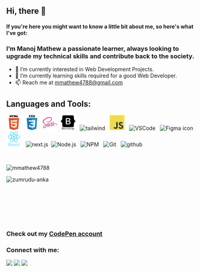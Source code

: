 ## Hi, there 👋 
#### If you're here you might want to know a little bit about me, so here's what I've got:
### I’m Manoj Mathew a passionate learner, always looking to upgrade my technical skills and contribute back to the society.
- 👀 I’m currently interested in Web Development Projects.
- 🌱 I’m currently learning skills required for a good Web Developer.
- 📫 Reach me at mmathew4788@gmail.com


## Languages and Tools:
<img src="https://raw.githubusercontent.com/devicons/devicon/master/icons/html5/html5-original-wordmark.svg" alt="html5" width="40" height="40"/>&nbsp;
<img src="https://raw.githubusercontent.com/devicons/devicon/master/icons/css3/css3-original-wordmark.svg" alt="css3" width="40" height="40"/>&nbsp; 
<img src="https://raw.githubusercontent.com/devicons/devicon/master/icons/sass/sass-original.svg" alt="sass" width="40" height="40"/>&nbsp;
<img src="https://raw.githubusercontent.com/devicons/devicon/master/icons/bootstrap/bootstrap-plain-wordmark.svg" alt="bootstrap" width="40" height="40"/> &nbsp;
<img src="https://www.vectorlogo.zone/logos/tailwindcss/tailwindcss-icon.svg" alt="tailwind" width="40" height="40"/> &nbsp;
<img src="https://raw.githubusercontent.com/devicons/devicon/master/icons/javascript/javascript-original.svg" alt="javascript" width="40" height="40"/> &nbsp;
<img src="https://img.icons8.com/fluency/35/000000/visual-studio-code-2019.png" alt="VSCode" width="40" height="40"/> &nbsp;
<img src="https://img.icons8.com/color/48/000000/figma--v1.png" alt="Figma icon" width="40" height="40"/>
<img src="https://raw.githubusercontent.com/devicons/devicon/master/icons/react/react-original-wordmark.svg" alt="react" width="40" height="40"/> &nbsp;
<img src="https://upload.wikimedia.org/wikipedia/commons/thumb/8/8e/Nextjs-logo.svg/200px-Nextjs-logo.svg.png" alt="next.js" width="40" height="40"/>&nbsp;
<img src="https://upload.wikimedia.org/wikipedia/commons/thumb/d/d9/Node.js_logo.svg/200px-Node.js_logo.svg.png" alt="Node.js" width="40" height="40"/> &nbsp;
<img src="https://upload.wikimedia.org/wikipedia/commons/thumb/d/db/Npm-logo.svg/800px-Npm-logo.svg.png" alt="NPM" width="40" height="30"/> &nbsp;
<img src="https://img.icons8.com/color/35/000000/git.png" alt="Git" width="40" height="40"/> &nbsp;
<img src="https://img.icons8.com/color/35/000000/github.png" alt="github" width="40" height="40"/>&nbsp;


<br>
<p align=left><img src="https://github-readme-stats-sigma-five.vercel.app/api/top-langs/?username=mmathew4788&show_icons=true&locale=en&layout=compact" alt="mmathew4788" /></p>
<p align=left><img align="left" width=390 src="https://github-readme-streak-stats.herokuapp.com/?user=mmathew4788&border=61dafb&hide_border=true" alt="zumrudu-anka" /></p><br><br><br><br><br><br><br>

### Check out my  <a href='https://codepen.io/ManojMathew' target="blank">CodePen account</a>

### Connect with me:

<p align="left">  
<a href="https://uk.linkedin.com/in/manoj-m-27b92a2a?trk=public_profile_publication_contributor-image" target="blank"><img src="https://img.icons8.com/color/35/000000/linkedin.png"/></a>
<a href="https://www.youtube.com/@manojmathew5287" target="blank"><img src="https://img.icons8.com/color/35/000000/youtube-play.png"/></a>
<a href="mailto:mmathew4788@gmail.com" target="blank"><img src="https://img.icons8.com/color/35/000000/gmail.png"/></a>
</p>



  

